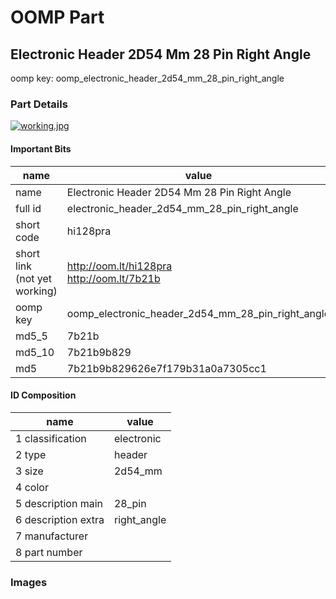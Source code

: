 # OOMP Part  
## Electronic Header 2D54 Mm 28 Pin Right Angle  
  
oomp key: oomp_electronic_header_2d54_mm_28_pin_right_angle  
  
### Part Details  
  
[![working.jpg](working_600.jpg)](working.jpg)  
  
#### Important Bits  
| name | value | 
| --- | --- | 
| name | Electronic Header 2D54 Mm 28 Pin Right Angle | 
| full id | electronic_header_2d54_mm_28_pin_right_angle | 
| short code | hi128pra | 
| short link<br>(not yet working) | http://oom.lt/hi128pra<br>http://oom.lt/7b21b | 
| oomp key | oomp_electronic_header_2d54_mm_28_pin_right_angle | 
| md5_5 | 7b21b | 
| md5_10 | 7b21b9b829 | 
| md5 | 7b21b9b829626e7f179b31a0a7305cc1 | 
#### ID Composition  
| name | value | 
| --- | --- | 
| 1 classification | electronic | 
| 2 type | header | 
| 3 size | 2d54_mm | 
| 4 color |  | 
| 5 description main | 28_pin | 
| 6 description extra | right_angle | 
| 7 manufacturer |  | 
| 8 part number |  | 
### Images  
